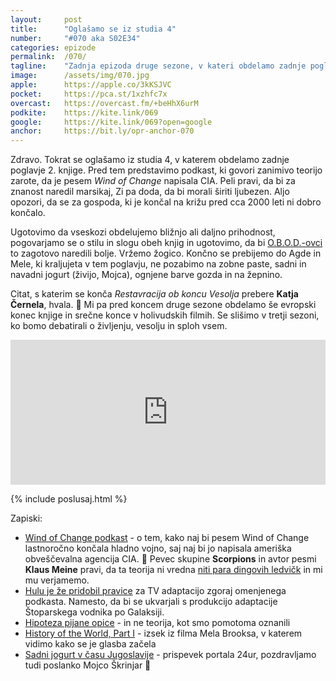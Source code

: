 ```yaml
---
layout: 	post
title:  	"Oglašamo se iz studia 4"
number: 	"#070 aka S02E34"
categories:	epizode
permalink:	/070/
tagline: 	"Zadnja epizoda druge sezone, v kateri obdelamo zadnje poglavje Restavracije ob koncu Vesolja. Citat prebere Katja Černela."
image:		/assets/img/070.jpg
apple:		https://apple.co/3kKSJVC
pocket:		https://pca.st/1xzhfc7x
overcast:	https://overcast.fm/+beHhX6urM
podkite:	https://kite.link/069
google:		https://kite.link/069?open=google
anchor:		https://bit.ly/opr-anchor-070
---
```


Zdravo. Tokrat se oglašamo iz studia 4, v katerem obdelamo zadnje poglavje 2. knjige. Pred tem predstavimo podkast, ki govori zanimivo teorijo zarote, da je pesem _Wind of Change_ napisala CIA. Peli pravi, da bi za znanost naredil marsikaj, Zi pa doda, da bi morali širiti ljubezen. Aljo opozori, da se za gospoda, ki je končal na križu pred cca 2000 leti ni dobro končalo.

Ugotovimo da vseskozi obdelujemo bližnjo ali daljno prihodnost, pogovarjamo se o stilu in slogu obeh knjig in ugotovimo, da bi [O.B.O.D.-ovci](https://apparatus.si/oddaja/obod/) to zagotovo naredili bolje. Vržemo žogico. Končno se prebijemo do Agde in Mele, ki kraljujeta v tem poglavju, ne pozabimo na zobne paste, sadni in navadni jogurt (živijo, Mojca), ognjene barve gozda in na žepnino.

Citat, s katerim se konča _Restavracija ob koncu Vesolja_ prebere **Katja Černela**, hvala. 🙏 Mi pa pred koncem druge sezone obdelamo še evropski konec knjige in srečne konce v holivudskih filmih. Se slišimo v tretji sezoni, ko bomo debatirali o življenju, vesolju in sploh vsem.

<iframe src="https://open.spotify.com/embed/episode/6nzFkDVDYzCLFA8Czkymvd" width="100%" height="232" frameBorder="0" allowtransparency="true" allow="encrypted-media"></iframe>

{% include poslusaj.html %}

Zapiski:
- [Wind of Change podkast](https://crooked.com/podcast-series/wind-of-change/) - o tem, kako naj bi pesem Wind of Change lastnoročno končala hladno vojno, saj naj bi jo napisala ameriška obveščevalna agencija CIA. 🤯 Pevec skupine **Scorpions** in avtor pesmi **Klaus Meine** pravi, da ta teorija ni vredna [niti para dingovih ledvičk](https://www.blabbermouth.net/news/klaus-meine-says-rumor-that-cia-wrote-scorpions-wind-of-change-shows-how-powerful-music-can-be/) in mi mu verjamemo. 
- [Hulu je že pridobil pravice](https://deadline.com/2020/12/hulu-tv-adaptation-of-rock-n-roll-spy-podcast-wind-of-change-1234657182/) za TV adaptacijo zgoraj omenjenega podkasta. Namesto, da bi se ukvarjali s produkcijo adaptacije Štoparskega vodnika po Galaksiji.
- [Hipoteza pijane opice](https://en.wikipedia.org/wiki/Drunken_monkey_hypothesis) - in ne teorija, kot smo pomotoma oznanili
- [History of the World, Part I](https://www.youtube.com/watch?v=KVSBxu14gdg) - izsek iz filma Mela Brooksa, v katerem vidimo kako se je glasba začela
- [Sadni jogurt v času Jugoslavije](https://www.24ur.com/novice/slovenija/kdaj-smo-v-sloveniji-zares-dobili-sadne-jogurte.html) - prispevek portala 24ur, pozdravljamo tudi poslanko Mojco Škrinjar 👋